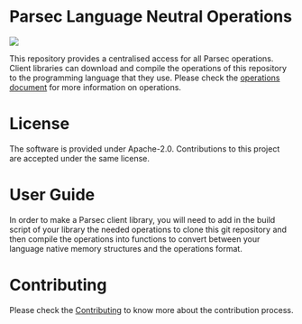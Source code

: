 <!--
  -- Copyright (c) 2019, Arm Limited, All Rights Reserved
  -- SPDX-License-Identifier: Apache-2.0
  --
  -- Licensed under the Apache License, Version 2.0 (the "License"); you may
  -- not use this file except in compliance with the License.
  -- You may obtain a copy of the License at
  --
  -- http://www.apache.org/licenses/LICENSE-2.0
  --
  -- Unless required by applicable law or agreed to in writing, software
  -- distributed under the License is distributed on an "AS IS" BASIS, WITHOUT
  -- WARRANTIES OR CONDITIONS OF ANY KIND, either express or implied.
  -- See the License for the specific language governing permissions and
  -- limitations under the License.
--->
# Parsec Language Neutral Operations

![](https://github.com/parallaxsecond/parsec-operations/workflows/Continuous%20Integration/badge.svg)

This repository provides a centralised access for all Parsec operations.
Client libraries can download and compile the operations of this repository to the programming language that they use.
Please check the [operations document](https://parallaxsecond.github.io/parsec-book/parsec/operations/index.html)
for more information on operations.

# License

The software is provided under Apache-2.0. Contributions to this project are accepted under the same license.

# User Guide

In order to make a Parsec client library, you will need to add in the build script of your library the needed operations
to clone this git repository and then compile the operations into functions to convert between your language native
memory structures and the operations format.

# Contributing

Please check the [Contributing](CONTRIBUTING.md) to know more about the contribution process.

